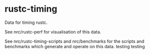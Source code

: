 # rustc-timing

Data for timing rustc.

See nrc/rustc-perf for visualisation of this data.

See nrc/rustc-timing-scripts and nrc/benchmarks for the scripts and benchmarks which
generate and operate on this data.
testing
testing
